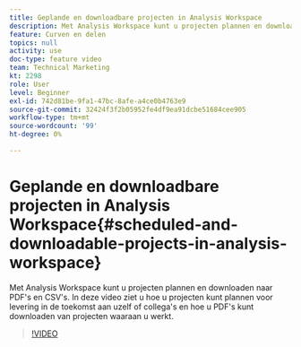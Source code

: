 ```yaml
---
title: Geplande en downloadbare projecten in Analysis Workspace
description: Met Analysis Workspace kunt u projecten plannen en downloaden naar PDF's en CSV's. In deze video ziet u hoe u projecten kunt plannen voor levering in de toekomst aan uzelf of collega's en hoe u PDF's kunt downloaden van projecten waaraan u werkt.
feature: Curven en delen
topics: null
activity: use
doc-type: feature video
team: Technical Marketing
kt: 2298
role: User
level: Beginner
exl-id: 742d81be-9fa1-47bc-8afe-a4ce0b4763e9
source-git-commit: 32424f3f2b05952fe4df9ea91dcbe51684cee905
workflow-type: tm+mt
source-wordcount: '99'
ht-degree: 0%

---
```


# Geplande en downloadbare projecten in Analysis Workspace{#scheduled-and-downloadable-projects-in-analysis-workspace}

Met Analysis Workspace kunt u projecten plannen en downloaden naar PDF&#39;s en CSV&#39;s. In deze video ziet u hoe u projecten kunt plannen voor levering in de toekomst aan uzelf of collega&#39;s en hoe u PDF&#39;s kunt downloaden van projecten waaraan u werkt.

>[!VIDEO](https://video.tv.adobe.com/v/24709/?quality=12)
